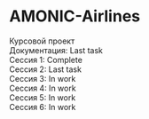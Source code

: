 # AMONIC-Airlines
Курсовой проект</br>
Документация: Last task</br>
Сессия 1: Complete</br>
Сессия 2: Last task</br>
Сессия 3: In work</br>
Сессия 4: In work</br>
Сессия 5: In work</br>
Сессия 6: In work
